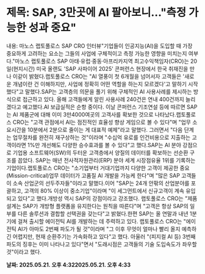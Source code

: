 # **제목: SAP, 3만곳에 AI 팔아보니…"측정 가능한 성과 중요"**

  내용: 마노스 랩토풀로스 SAP CRO 인터뷰"기업들이 인공지능(AI)을 도입할 때 가장 중요하게 고려하는 요소는 그들의 사업에 구체적이고 측정 가능한 영향을 미치는지 여부다."마노스 랩토풀로스 SAP 아태·유럽·중동·아프리카지역 최고수익책임자(CRO)는 20일(현지시간) 미국 올랜도 'SAP 사파이어 2025' 콘퍼런스 현장에서 한국 취재진을 만나 이같이 밝혔다.랩토풀로스 CRO는 "AI 열풍이 첫 6개월을 넘어서자 고객들은 '새로운 개념이란 건 이해하지만, 사업에 정확히 어떤 역할을 하는지 모르겠다'고 말하기 시작했다"고 말했다.SAP는 고객층의 의문을 풀기 위해 구체적인 AI 사용사례를 제시하는 방식으로 접근하고 있다. 올해 고객들에게 알린 사용사례 240건은 연내 400건까지 늘리겠다고 예고했다.AI 보급실적은 순항 중이다. 이날 콘퍼런스 기조연설 등에 따르면 SAP는 AI 제품군에 대해 이미 3만4000여곳의 고객사를 확보한 것으로 나타났다.랩토풀로스 CRO는 "고객 관점에서 AI는 점진적인 효율성 향상 게임으로 볼 수 있다"며 "업무 소요시간을 10분에서 2분으로 줄이는 게 대표적 예제"라고 말했다. 그러면서 "다음 단계는 업무절차를 완전히 재구상하는 것"이라며 "수십억 유로를 인건비용으로 지출하는 고객이라면 1%만 개선해도 다양한 승수효과를 볼 수 있다"고 했다.SAP는 AI 분야 강점으로 기업용 소프트웨어(SW)의 두터운 고객층에서 양질의 데이터를 확보하는 선순환 구조를 꼽았다. SAP는 매년 전사적자원관리(ERP) 분야 세계 시장점유율 1위를 기록하는 기업이다.랩토풀로스 CRO는 "소기업부터 거대기업까지 다양한 고객이 제공한 중요(Mission-critical)업무 데이터가 고품질 AI 개발을 가능케 한다"며 "많은 SAP 고객들이 소속 산업군의 선두주자들"이라고 말했다.이어 "SAP는 24개 안팎의 산업분야를 포괄하고, 고객의 80% 이상이 중소기업"이라며 "이 세그먼트에서 신규고객이 계속 유입되고 있다"고 했다.개방성 역시 SAP의 강점이라고 강조했다. 랩토풀로스 CRO는 "제품 설계는 SAP가 개방형 플랫폼을 유지한다는 원칙을 따른다"며 "고객은 항상 SAP의 일부를 다른 솔루션과 결합할 선택권을 갖는다"고 밝혔다.한편 SAP는 올 연말과 내년 1분기에 걸쳐 출시할 에이전틱 AI를 개발하는 데 주력하고 있다. 랩토풀로스 CRO는 "에이전틱 AI가 아마도 2번째 파도가 될 것"이라며 "그 이후 무엇이 얼마나 빨리 올지 예측하긴 어렵지만, 현재 순환주기는 가속화하고 있다"고 했다. 아울러 "(피지컬 AI 등) 3번째 파도의 징후는 이미 나타나고 있다"면서 "도래시점은 고객들의 기술 도입속도가 좌우할 것"이라고 했다.

  **날짜: 2025.05.21. 오후 4:322025.05.21. 오후 4:33**